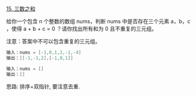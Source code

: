 [15. 三数之和](https://leetcode-cn.com/problems/3sum/solution/gu-ding-yi-wei-shuang-zhi-zhen-qiu-he-by-kvyy/)

给你一个包含 n 个整数的数组 nums，判断 nums 中是否存在三个元素 a，b，c ，使得 a + b + c = 0 ？请你找出所有和为 0 且不重复的三元组。

注意：答案中不可以包含重复的三元组。

```java
输入：nums = [-1,0,1,2,-1,-4]
输出：[[-1,-1,2],[-1,0,1]]

输入：nums = []
输出：[]
```

思路: 
排序+双指针, 要注意去重.









